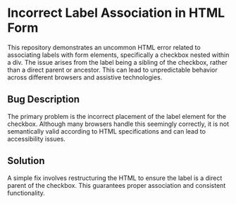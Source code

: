 # Incorrect Label Association in HTML Form

This repository demonstrates an uncommon HTML error related to associating labels with form elements, specifically a checkbox nested within a div. The issue arises from the label being a sibling of the checkbox, rather than a direct parent or ancestor. This can lead to unpredictable behavior across different browsers and assistive technologies.

## Bug Description

The primary problem is the incorrect placement of the label element for the checkbox.  Although many browsers handle this seemingly correctly, it is not semantically valid according to HTML specifications and can lead to accessibility issues.

## Solution

A simple fix involves restructuring the HTML to ensure the label is a direct parent of the checkbox.  This guarantees proper association and consistent functionality.